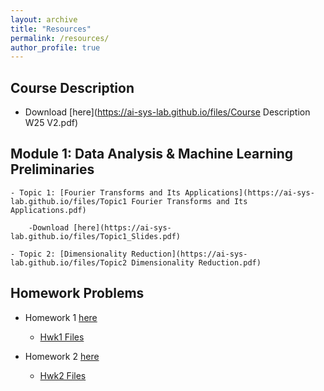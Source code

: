 ```yaml
---
layout: archive
title: "Resources"
permalink: /resources/
author_profile: true
---
```


## Course Description
- Download [here](https://ai-sys-lab.github.io/files/Course Description W25 V2.pdf)
	

## Module 1: Data Analysis & Machine Learning Preliminaries

	- Topic 1: [Fourier Transforms and Its Applications](https://ai-sys-lab.github.io/files/Topic1 Fourier Transforms and Its Applications.pdf)

		-Download [here](https://ai-sys-lab.github.io/files/Topic1_Slides.pdf)

	- Topic 2: [Dimensionality Reduction](https://ai-sys-lab.github.io/files/Topic2 Dimensionality Reduction.pdf)

## Homework Problems

- Homework 1 [here](https://ai-sys-lab.github.io/files/Hwk1.pdf)

	- [Hwk1 Files](https://ai-sys-lab.github.io/files/Hwk1_files.zip)

- Homework 2 [here](https://ai-sys-lab.github.io/files/Hwk2.pdf)

	- [Hwk2 Files](https://ai-sys-lab.github.io/files/Hwk2_files.zip)




 <!-- **Robotics Simulator**

    <i class="fa-brands fa-github"></i> [**MuJoCo**](https://github.com/google-deepmind/mujoco) developed by *Google DeepMind*
    - <i class="fa-brands fa-chrome"></i> [MuJoCo Bootcamp](https://pab47.github.io/mujoco.html) and corresponding tutorials that programming in both <br> <i class="fab fa-youtube"></i> [C++](https://www.youtube.com/watch?v=j1nCeqtfySQ&list=PLc7bpbeTIk758Ad3fkSywdxHWpBh9PM0G&index=6) and <i class="fab fa-youtube"></i> [Python](https://www.youtube.com/watch?v=u6tNfvLXK-I&list=PLc7bpbeTIk75dgBVd07z6_uKN1KQkwFRK) by Prof. Pranav Bhounsule.


  - **Roboitc Manipulation and Legged Robots**

    - <i class="fa-brands fa-chrome"></i> [Robotic Manipulation](https://manipulation.mit.edu/index.html) and <i class="fa-brands fa-chrome"></i> [Underactuated Robotics](https://underactuated.csail.mit.edu/index.html) by *Prof. Russ Tedrake*


 - Digital Control
    - <i class="fa-brands fa-youtube"></i> [Discrete Control](https://www.youtube.com/watch?v=14cMhrp5wlk&list=PLUMWjy5jgHK0MLv6Ksf-NHi7Ur8NRNU4Z) by *Brian Douglas*
    - <i class="fa-brands fa-chrome"></i> [ELEC 3004 Digital Linear Systems: Signals & Control](https://elec3004.uqcloud.net/2016/lectures.html) (University of Queesland)
    - <i class="fa-brands fa-chrome"></i> [ECE 4540 Digital Control Systems](http://mocha-java.uccs.edu/ECE4540/) (University of Colorado)
